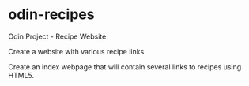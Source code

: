 # odin-recipes
Odin Project - Recipe Website

Create a website with various recipe links.

Create an index webpage that will contain several links to recipes using HTML5.
